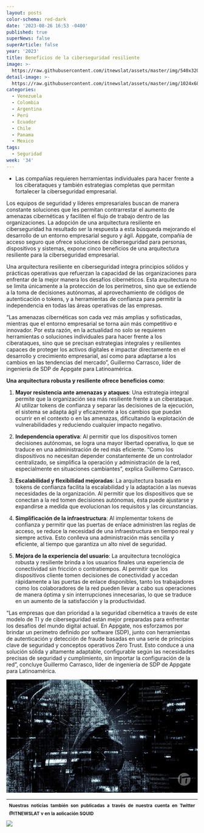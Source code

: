 ```yaml
---
layout: posts
color-schema: red-dark
date: '2023-08-26 16:53 -0400'
published: true
superNews: false
superArticle: false
year: '2023'
title: Beneficios de la ciberseguridad resiliente
image: >-
  https://raw.githubusercontent.com/itnewslat/assets/master/img/540x320/Ataque-Scarcruft-p.jpg
detail-image: >-
  https://raw.githubusercontent.com/itnewslat/assets/master/img/1024x680/Ataque-Scarcruft-g.jpg
categories:
  - Venezuela
  - Colombia
  - Argentina
  - Perú
  - Ecuador
  - Chile
  - Panama
  - Mexico
tags:
  - Seguridad
week: '34'
---
```

- Las compañías requieren herramientas individuales para hacer frente a los ciberataques y también estrategias completas que permitan fortalecer la ciberseguridad empresarial.

Los equipos de seguridad y líderes empresariales buscan de manera constante soluciones que les permitan contrarrestar el aumento de amenazas cibernéticas y faciliten el flujo de trabajo dentro de las organizaciones. La adopción de una arquitectura resiliente en ciberseguridad ha resultado ser la respuesta a esta búsqueda mejorando el desarrollo de un entorno empresarial seguro y ágil. Appgate, compañía de acceso seguro que ofrece soluciones de ciberseguridad para personas, dispositivos y sistemas, expone cinco beneficios de una arquitectura resiliente para la ciberseguridad empresarial.

Una arquitectura resiliente en ciberseguridad integra principios sólidos y prácticas operativas que refuerzan la capacidad de las organizaciones para enfrentar de la mejor manera los desafíos cibernéticos. Esta arquitectura no se limita únicamente a la protección de los perímetros, sino que se extiende a la toma de decisiones autónomas, al aprovechamiento de códigos de autenticación o tokens, y a herramientas de confianza para permitir la independencia en todas las áreas operativas de las empresas.

“Las amenazas cibernéticas son cada vez más amplias y sofisticadas, mientras que el entorno empresarial se torna aún más competitivo e innovador. Por esta razón, en la actualidad no solo se requieren herramientas o soluciones individuales para hacer frente a los ciberataques, sino que se precisan estrategias integrales y resilientes capaces de proteger los activos digitales e impactar directamente en el desarrollo y crecimiento empresarial, así como para adaptarse a los cambios en las tendencias del mercado”, Guillermo Carrasco, líder de ingeniería de SDP de Appgate para Latinoamérica.

**Una arquitectura robusta y resiliente ofrece beneficios como**:

1.	**Mayor resistencia ante amenazas y ataques**: Una estrategia integral permite que la organización sea más resiliente frente a un ciberataque. Al utilizar tokens de confianza y separar las decisiones de la ejecución, el sistema se adapta ágil y eficazmente a los cambios que puedan ocurrir en el contexto o en las amenazas, dificultando la explotación de vulnerabilidades y reduciendo cualquier impacto negativo.

2.	**Independencia operativa**: Al permitir que los dispositivos tomen decisiones autónomas, se logra una mayor libertad operativa, lo que se traduce en una administración de red más eficiente. “Como los dispositivos no necesitan depender constantemente de un controlador centralizado, se simplifica la operación y administración de la red, especialmente en situaciones cambiantes”, explica Guillermo Carrasco.

3.	**Escalabilidad y flexibilidad mejoradas**: La arquitectura basada en tokens de confianza facilita la escalabilidad y la adaptación a las nuevas necesidades de la organización. Al permitir que los dispositivos que se conectan a la red tomen decisiones autónomas, ésta puede ajustarse y expandirse a medida que evolucionan los requisitos y las circunstancias.

4.	**Simplificación de la infraestructura**: Al implementar tokens de confianza y permitir que las puertas de enlace administren las reglas de acceso, se reduce la necesidad de una infraestructura en tiempo real y siempre activa. Esto conlleva una administración más sencilla y eficiente, al tiempo que garantiza un alto nivel de seguridad.

5.	**Mejora de la experiencia del usuario**: La arquitectura tecnológica robusta y resiliente brinda a los usuarios finales una experiencia de conectividad sin fricción o contratiempos. Al permitir que los dispositivos cliente tomen decisiones de conectividad y accedan rápidamente a las puertas de enlace disponibles, tanto los trabajadores como los colaboradores de la red pueden llevar a cabo sus operaciones de manera óptima y sin interrupciones innecesarias, lo que se traduce en un aumento de la satisfacción y la productividad.

“Las empresas que dan prioridad a la seguridad cibernética a través de este modelo de TI y de ciberseguridad están mejor preparadas para enfrentar los desafíos del mundo digital actual. En Appgate, nos esforzamos por brindar un perímetro definido por software (SDP), junto con herramientas de autenticación y detección de fraude basadas en una serie de principios clave de seguridad y conceptos operativos Zero Trust. Esto conduce a una solución sólida y altamente adaptable, configurable según las necesidades precisas de seguridad y cumplimiento, sin importar la configuración de la red”, concluye Guillermo Carrasco, líder de ingeniería de SDP de Appgate para Latinoamérica.

![](https://raw.githubusercontent.com/itnewslat/assets/master/img/540x320/Ataque-Scarcruft-p.jpg)

<table style="height: 42px;" width="569">
<tbody>
<tr>
<td style="text-align: justify;"><sub><strong>Nuestras noticias también son publicadas a través de nuestra cuenta en Twitter <a href="https://twitter.com/itnewslat?lang=es">@ITNEWSLAT</a> y en la aplicación <a href="https://squidapp.co/en/">SQUID</a></strong></sub></td>
</tr>
</tbody>
</table>

<img src="https://tracker.metricool.com/c3po.jpg?hash=56f88a41e39ab42c063cc51676587a04"/>